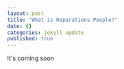 ```yaml
---
layout: post
title: "What is Reparations People?"
date: {}
categories: jekyll update
published: true
---
```


It's coming soon